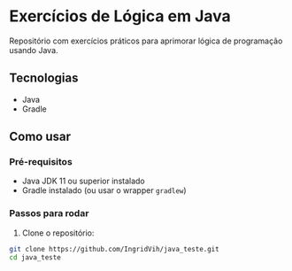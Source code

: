 # Exercícios de Lógica em Java

Repositório com exercícios práticos para aprimorar lógica de programação usando Java.

## Tecnologias

- Java
- Gradle

## Como usar

### Pré-requisitos

- Java JDK 11 ou superior instalado
- Gradle instalado (ou usar o wrapper `gradlew`)

### Passos para rodar

1. Clone o repositório:
```bash
git clone https://github.com/IngridVih/java_teste.git
cd java_teste
